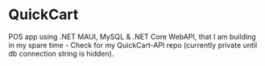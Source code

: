 # QuickCart
POS app using .NET MAUI, MySQL & .NET Core WebAPI, that I am building in my spare time - Check for my QuickCart-API repo (currently private until db connection string is hidden).
